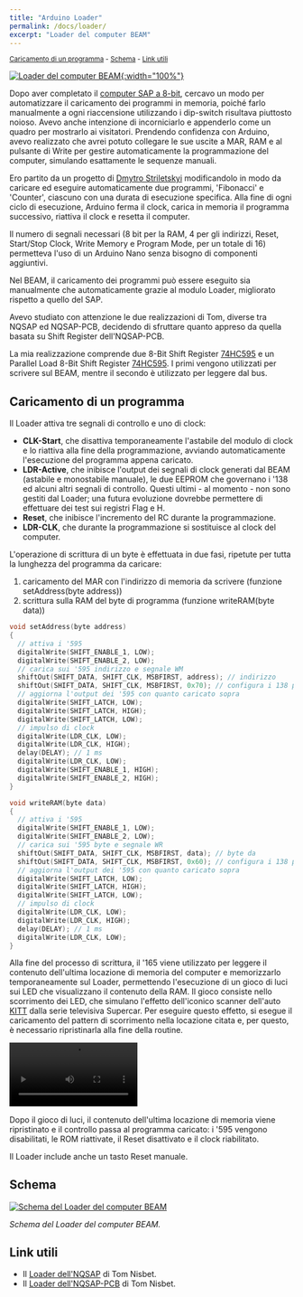 ```yaml
---
title: "Arduino Loader"
permalink: /docs/loader/
excerpt: "Loader del computer BEAM"
---
```

<small>[Caricamento di un programma](#caricamento-di-un-programma) - [Schema](#schema) - [Link utili](#link-utili)</small>

[![Loader del computer BEAM](../../assets/loader/80-beam-loader.png "Loader del computer BEAM"){:width="100%"}](../../assets/loader/80-beam-loader.png)

Dopo aver completato il [computer SAP a 8-bit](../../#computer-a-8-bit-in-logica-ttl-sap), cercavo un modo per automatizzare il caricamento dei programmi in memoria, poiché farlo manualmente a ogni riaccensione utilizzando i dip-switch risultava piuttosto noioso. Avevo anche intenzione di incorniciarlo e appenderlo come un quadro per mostrarlo ai visitatori. Prendendo confidenza con Arduino, avevo realizzato che avrei potuto collegare le sue uscite a MAR, RAM e al pulsante di Write per gestire automaticamente la programmazione del computer, simulando esattamente le sequenze manuali.

Ero partito da un progetto di <a href="https://github.com/dmytrostriletskyi/8-bit-computer-memory-init" target="_blank">Dmytro Striletskyi</a> modificandolo in modo da caricare ed eseguire automaticamente due programmi, 'Fibonacci' e 'Counter', ciascuno con una durata di esecuzione specifica. Alla fine di ogni ciclo di esecuzione, Arduino ferma il clock, carica in memoria il programma successivo, riattiva il clock e resetta il computer.

Il numero di segnali necessari (8 bit per la RAM, 4 per gli indirizzi, Reset, Start/Stop Clock, Write Memory e Program Mode, per un totale di 16) permetteva l'uso di un Arduino Nano senza bisogno di componenti aggiuntivi.

Nel BEAM, il caricamento dei programmi può essere eseguito sia manualmente che automaticamente grazie al modulo Loader, migliorato rispetto a quello del SAP.

Avevo studiato con attenzione le due realizzazioni di Tom, diverse tra NQSAP ed NQSAP-PCB, decidendo di sfruttare quanto appreso da quella basata su Shift Register dell'NQSAP-PCB.

La mia realizzazione comprende due 8-Bit Shift Register <a href="https://www.ti.com/lit/ds/symlink/sn74hc595.pdf" target="_blank">74HC595</a> e un Parallel Load 8-Bit Shift Register <a href="https://www.ti.com/lit/ds/symlink/sn54ls165a-sp.pdf" target="_blank">74HC595</a>. I primi vengono utilizzati per scrivere sul BEAM, mentre il secondo è utilizzato per leggere dal bus.

## Caricamento di un programma

Il Loader attiva tre segnali di controllo e uno di clock:

- **CLK-Start**, che disattiva temporaneamente l'astabile del modulo di clock e lo riattiva alla fine della programmazione, avviando automaticamente l'esecuzione del programma appena caricato.
- **LDR-Active**, che inibisce l'output dei segnali di clock generati dal BEAM (astabile e monostabile manuale), le due EEPROM che governano i '138 ed alcuni altri segnali di controllo. Questi ultimi - al momento - non sono gestiti dal Loader; una futura evoluzione dovrebbe permettere di effettuare dei test sui registri Flag e H.
- **Reset**, che inibisce l'incremento del RC durante la programmazione.
- **LDR-CLK**, che durante la programmazione si sostituisce al clock del computer.

L'operazione di scrittura di un byte è effettuata in due fasi, ripetute per tutta la lunghezza del programma da caricare:

1. caricamento del MAR con l'indirizzo di memoria da scrivere (funzione setAddress(byte address))
2. scrittura sulla RAM del byte di programma (funzione writeRAM(byte data))

~~~c++
void setAddress(byte address)
{
  // attiva i '595
  digitalWrite(SHIFT_ENABLE_1, LOW);
  digitalWrite(SHIFT_ENABLE_2, LOW);
  // carica sui '595 indirizzo e segnale WM
  shiftOut(SHIFT_DATA, SHIFT_CLK, MSBFIRST, address); // indirizzo
  shiftOut(SHIFT_DATA, SHIFT_CLK, MSBFIRST, 0x70); // configura i 138 per scrittura MAR (WM)
  // aggiorna l'output dei '595 con quanto caricato sopra
  digitalWrite(SHIFT_LATCH, LOW);
  digitalWrite(SHIFT_LATCH, HIGH);
  digitalWrite(SHIFT_LATCH, LOW);
  // impulso di clock
  digitalWrite(LDR_CLK, LOW);
  digitalWrite(LDR_CLK, HIGH);
  delay(DELAY); // 1 ms
  digitalWrite(LDR_CLK, LOW);
  digitalWrite(SHIFT_ENABLE_1, HIGH);
  digitalWrite(SHIFT_ENABLE_2, HIGH);
}

void writeRAM(byte data)
{
  // attiva i '595
  digitalWrite(SHIFT_ENABLE_1, LOW);
  digitalWrite(SHIFT_ENABLE_2, LOW);
  // carica sui '595 byte e segnale WR
  shiftOut(SHIFT_DATA, SHIFT_CLK, MSBFIRST, data); // byte da 
  shiftOut(SHIFT_DATA, SHIFT_CLK, MSBFIRST, 0x60); // configura i 138 per scrittura RAM (WR)
  // aggiorna l'output dei '595 con quanto caricato sopra
  digitalWrite(SHIFT_LATCH, LOW);
  digitalWrite(SHIFT_LATCH, HIGH);
  digitalWrite(SHIFT_LATCH, LOW);
  // impulso di clock
  digitalWrite(LDR_CLK, LOW);
  digitalWrite(LDR_CLK, HIGH);
  delay(DELAY); // 1 ms
  digitalWrite(LDR_CLK, LOW);
}
~~~

Alla fine del processo di scrittura, il '165 viene utilizzato per leggere il contenuto dell'ultima locazione di memoria del computer e memorizzarlo temporaneamente sul Loader, permettendo l'esecuzione di un gioco di luci sui LED che visualizzano il contenuto della RAM. Il gioco consiste nello scorrimento dei LED, che simulano l'effetto dell'iconico scanner dell'auto <a href="https://www.youtube.com/watch?v=bMVbaCiy_XE" target="_blank">KITT</a> dalla serie televisiva Supercar. Per eseguire questo effetto, si esegue il caricamento del pattern di scorrimento nella locazione citata e, per questo, è necessario ripristinarla alla fine della routine.

<video src="../../assets/loader/KITT.mp4" controls title="Title" width="45%"></video>

Dopo il gioco di luci, il contenuto dell'ultima locazione di memoria viene ripristinato e il controllo passa al programma caricato: i '595 vengono disabilitati, le ROM riattivate, il Reset disattivato e il clock riabilitato.

Il Loader include anche un tasto Reset manuale.

## Schema

[![Schema del Loader del computer BEAM](../../assets/loader/80-loader-schema.png "Schema del Loader del computer BEAM")](../../assets/loader/80-loader-schema.png)

*Schema del Loader del computer BEAM.*

## Link utili

- Il <a href="https://tomnisbet.github.io/nqsap/docs/loader/" target="_blank">Loader dell'NQSAP</a> di Tom Nisbet.
- Il <a href="https://tomnisbet.github.io/nqsap-pcb/docs/loader/" target="_blank">Loader dell'NQSAP-PCB</a> di Tom Nisbet.
